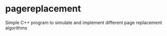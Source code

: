 # pagereplacement
Simple C++ program to simulate and implement different page replacement algorithms
